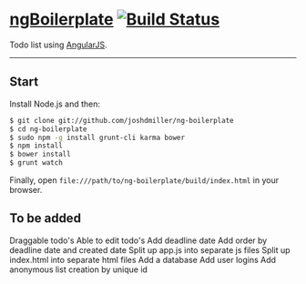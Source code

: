 # [ngBoilerplate](https://github.com/ngbp/ngbp) [![Build Status](https://api.travis-ci.org/ngbp/ngbp.png?branch=v0.3.2-release)](https://travis-ci.org/ngbp/ngbp)

Todo list using [AngularJS](http://angularjs.org).

***

## Start

Install Node.js and then:

```sh
$ git clone git://github.com/joshdmiller/ng-boilerplate
$ cd ng-boilerplate
$ sudo npm -g install grunt-cli karma bower
$ npm install
$ bower install
$ grunt watch
```

Finally, open `file:///path/to/ng-boilerplate/build/index.html` in your browser.

## To be added

Draggable todo's
Able to edit todo's
Add deadline date
Add order by deadline date and created date
Split up app.js into separate js files
Split up index.html into separate html files
Add a database
Add user logins
Add anonymous list creation by unique id


